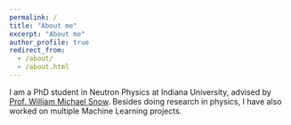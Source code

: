 ```yaml
---
permalink: /
title: "About me"
excerpt: "About me"
author_profile: true
redirect_from: 
  - /about/
  - /about.html
---
```


I am a PhD student in Neutron Physics at Indiana University, advised by [Prof. William Michael Snow](https://physics.indiana.edu/about/directory/all-faculty-scientists/snow-w.html). Besides doing research in physics, I have also worked on multiple Machine Learning projects.
